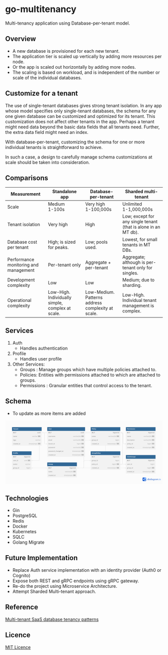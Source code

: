 # go-multitenancy

Multi-tenancy application using Database-per-tenant model.

## Overview

- A new database is provisioned for each new tenant.
- The application tier is scaled up vertically by adding more resources per node.
- Or the app is scaled out horizontally by adding more nodes.
- The scaling is based on workload, and is independent of the number or scale of the individual databases.

## Customize for a tenant

The use of single-tenant databases gives strong tenant isolation. In any app whose model specifies only single-tenant databases, the schema for any one given database can be customized and optimized for its tenant. This customization does not affect other tenants in the app. Perhaps a tenant might need data beyond the basic data fields that all tenants need. Further, the extra data field might need an index.

With database-per-tenant, customizing the schema for one or more individual tenants is straightforward to achieve.

In such a case, a design to carefully manage schema customizations at scale should be taken into consideration.

## Comparisons

| Measurement                           | Standalone app                                   | Database-per-tenant                               | Sharded multi-tenant                                           |
| ------------------------------------- | ------------------------------------------------ | ------------------------------------------------- | -------------------------------------------------------------- |
| Scale                                 | Medium<br/>1-100s                                | Very high<br />1-100,000s                         | Unlimited<br />1-1,000,000s                                    |
| Tenant isolation                      | Very high                                        | High                                              | Low; except for any single tenant (that is alone in an MT db). |
| Database cost per tenant              | High; is sized for peaks.                        | Low; pools used.                                  | Lowest, for small tenants in MT DBs.                           |
| Performance monitoring and management | Per-tenant only                                  | Aggregate + per-tenant                            | Aggregate; although is per-tenant only for singles.            |
| Development complexity                | Low                                              | Low                                               | Medium; due to sharding.                                       |
| Operational complexity                | Low-High. Individually simple, complex at scale. | Low-Medium. Patterns address complexity at scale. | Low-High. Individual tenant management is complex.             |

## Services

1. Auth
   - Handles authentication
2. Profile
   - Handles user profile
3. Other Services:
   - Groups : Manage groups which have multiple policies attached to.
   - Policies: Entities with permissions attached to which are attached to groups.
   - Permissions : Granular entities that control access to the tenant.

## Schema

- To update as more items are added

![Schema](./go-multitenancy.png)

## Technologies

- Gin
- PostgreSQL
- Redis
- Docker
- Kubernetes
- SQLC
- Golang Migrate

## Future Implementation

- Replace Auth service implementation with an identity provider (Auth0 or Cognito)
- Expose both REST and gRPC endpoints using gRPC gateway.
- Re-do the project using Microservice Architecture.
- Attempt Sharded Multi-tenant approach.

## Reference

[Multi-tenant SaaS database tenancy patterns](https://learn.microsoft.com/en-us/azure/azure-sql/database/saas-tenancy-app-design-patterns?view=azuresql-db)

## Licence

[MIT Licence](./LICENSE)
